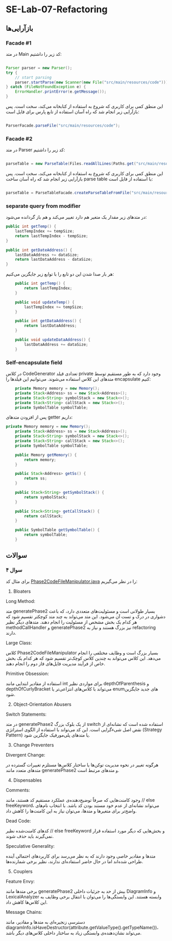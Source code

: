 # SE-Lab-07-Refactoring


## بازآرایی‌ها

### Facade #1
در متد Main کد زیر را داشتیم:


```java

Parser parser = new Parser();
try {
    // start parsing
    parser.startParse(new Scanner(new File("src/main/resources/code")));
} catch (FileNotFoundException e) {
    ErrorHandler.printError(e.getMessage());
}

```

این منطق کمی برای کاربری که شروع به استفاده از کتابخانه می‌کند، سخت است. پس بازآرایی زیر انجام شد که راه آسان استفاده از تابع پارس برای فایل است:


```java

ParserFacade.parseFile("src/main/resources/code");

```


### Facade #2
در متد Parser کد زیر را داشتیم:


```java

parseTable = new ParseTable(Files.readAllLines(Paths.get("src/main/resources/parseTable")).get(0));

```

این منطق کمی برای کاربری که شروع به استفاده از کتابخانه می‌کند، سخت است. پس بازآرایی زیر انجام شد که راه آسان ساخت parse table با استفاده از فایل است:


```java

parseTable = ParseTableFacade.createParseTableFromFile("src/main/resources/parseTable");

```

### separate query from modifier
در متدهای زیر مقدار یک متغیر هم دارد تغییر می‌کند و هم باز گردانده می‌شود:
```java
public int getTemp() {
    lastTempIndex += tempSize;
    return lastTempIndex - tempSize;
}

public int getDateAddress() {
    lastDataAddress += dataSize;
    return lastDataAddress - dataSize;
}
```
هر بار صدا شدن این دو تابع را با توابع زیر جایگزین می‌کنیم:
```java
    public int getTemp() {
        return lastTempIndex;
    }

    public void updateTemp() {
        lastTempIndex += tempSize;
    }

    public int getDataAddress() {
        return lastDataAddress;
    }

    public void updateDataAddress() {
        lastDataAddress += dataSize;
    }
```

### Self-encapsulate field
در کلاس CodeGenerator تعدادی قیلد private وجود دارد که به طور مستقیم توسط متدهای این کلاس استفاده می‌شوند. می‌توانیم این فیلدها را encapsulate کنیم:
```java
    private Memory memory = new Memory();
    private Stack<Address> ss = new Stack<Address>();
    private Stack<String> symbolStack = new Stack<>();
    private Stack<String> callStack = new Stack<>();
    private SymbolTable symbolTable;
```
پس از افزودن متدهای getter داریم:
```java
private Memory memory = new Memory();
    private Stack<Address> ss = new Stack<Address>();
    private Stack<String> symbolStack = new Stack<>();
    private Stack<String> callStack = new Stack<>();
    private SymbolTable symbolTable;

    public Memory getMemory() {
        return memory;
    }

    public Stack<Address> getSs() {
        return ss;
    }

    public Stack<String> getSymbolStack() {
        return symbolStack;
    }

    public Stack<String> getCallStack() {
        return callStack;
    }

    public SymbolTable getSymbolTable() {
        return symbolTable;
    }
```

## سوالات


### سوال ۴

برای مثال کد [Phase2CodeFileManipulator.java](https://github.com/bigsheykh/Convert_UML_to_ANSI_C/blob/master/src/com/project/phase2CodeGeneration/Phase2CodeFileManipulator.java) را در نظر می‌گیریم:

1. Bloaters

Long Method:

متد generatePhase2 بسیار طولانی است و مسئولیت‌های متعددی دارد، که باعث دشواری در درک و تست آن می‌شود. این متد می‌تواند به چند متد کوچکتر تقسیم شود که هر کدام یک بخش مشخص از مسئولیت را انجام دهند.
متدهای دیگر نظیر methodCallHandler و generatePhase2 نیز بزرگ هستند و نیاز به refactoring دارند.


Large Class:

کلاس Phase2CodeFileManipulator بسیار بزرگ است و وظایف مختلفی را انجام می‌دهد. این کلاس می‌تواند به چندین کلاس کوچک‌تر تقسیم شود که هر کدام یک بخش خاص از فرآیند مدیریت فایل‌های فاز دوم را انجام دهند.


Primitive Obsession:

استفاده از مقادیر ابتدایی مانند int برای مواردی نظیر depthOfParenthesis و depthOfCurlyBracket می‌تواند با کلاس‌های انتزاعی‌تر یا enumهای جدید جایگزین شود.


2. Object-Orientation Abusers

Switch Statements:

در متد generatePhase2 از یک بلوک بزرگ switch استفاده شده است که نشانه‌ای از نقض اصل شیءگرایی است. این کد می‌تواند با استفاده از الگوی استراتژی (Strategy Pattern) یا متدهای پلی‌مورفیک جایگزین شود.


3. Change Preventers


Divergent Change:

هرگونه تغییر در نحوه مدیریت توکن‌ها یا ساختار کلاس‌ها مستلزم تغییرات گسترده در متدهای متعدد مانند generatePhase2 و متدهای مرتبط است.


4. Dispensables


Comments:

وجود کامنت‌هایی که صرفاً توضیح‌دهنده‌ی عملکرد مستقیم کد هستند، مانند // else freeKeyword، می‌تواند نشانه‌ای از عدم خود مستند بودن کد باشد. با انتخاب نام‌های واضح‌تر برای متغیرها و متدها، می‌توان نیاز به این کامنت‌ها را کاهش داد.


Dead Code:

کدهای کامنت‌شده نظیر // else freeKeyword و بخش‌هایی که دیگر مورد استفاده قرار نمی‌گیرند باید حذف شوند.


Speculative Generality:

متدها و مقادیر خاصی وجود دارند که به نظر می‌رسد برای کاربردهای احتمالی آینده طراحی شده‌اند اما در حال حاضر استفاده‌ای ندارند، نظیر برخی شمارنده‌ها.


5. Couplers


Feature Envy:

برخی متدها مانند generatePhase2 بیش از حد به جزئیات داخلی DiagramInfo و LexicalAnalyzer وابسته هستند. این وابستگی‌ها را می‌توان با انتقال برخی وظایف به این کلاس‌ها کاهش داد.


Message Chains:

دسترسی زنجیره‌ای به متدها و مقادیر، مانند diagramInfo.isHaveDestructor(attribute.getValueType().getTypeName())، می‌تواند نشان‌دهنده‌ی وابستگی زیاد به ساختار داخلی کلاس‌های دیگر باشد.
